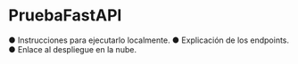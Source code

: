 # PruebaFastAPI
● Instrucciones para ejecutarlo localmente.
● Explicación de los endpoints.
● Enlace al despliegue en la nube.
